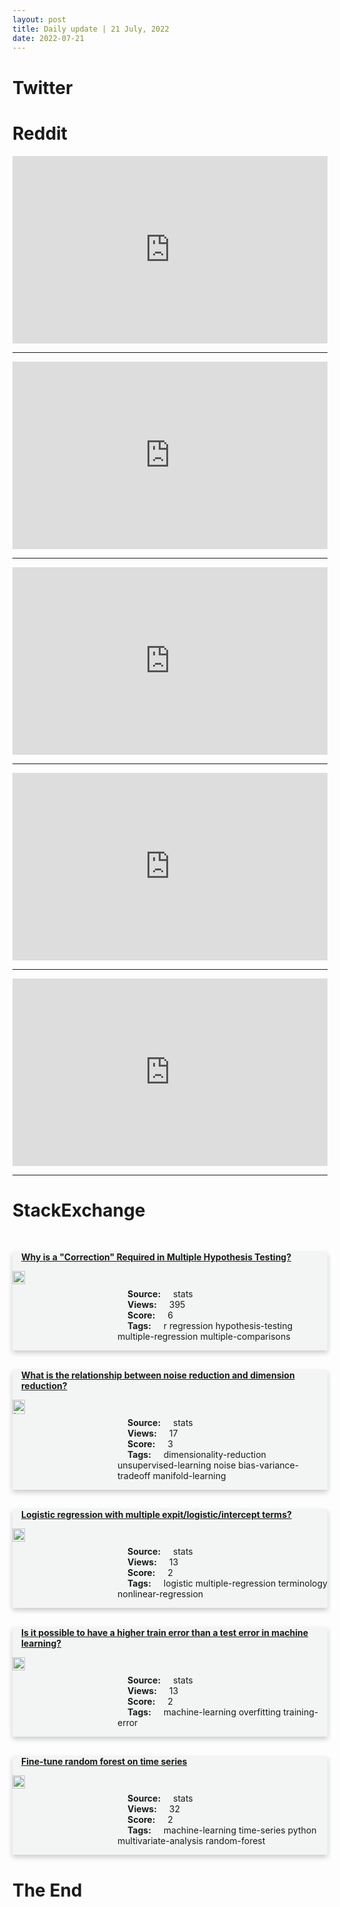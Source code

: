 ```yaml
---
layout: post
title: Daily update | 21 July, 2022
date: 2022-07-21
---
```


<script async src="https://platform.twitter.com/widgets.js" charset="utf-8"></script>


<script src='https://storage.ko-fi.com/cdn/scripts/overlay-widget.js'></script>
<script>
  kofiWidgetOverlay.draw('themldojo', {
    'type': 'floating-chat',
    'floating-chat.donateButton.text': 'Support me',
    'floating-chat.donateButton.background-color': '#f45d22',
    'floating-chat.donateButton.text-color': '#fff'
  });
</script>

# Twitter 

<blockquote class="twitter-tweet"><a href="https://twitter.com/mhutter42/status/1549680747342094337"></a></blockquote>

<blockquote class="twitter-tweet"><a href="https://twitter.com/ginoa_io/status/1549691939880161281"></a></blockquote>

<blockquote class="twitter-tweet"><a href="https://twitter.com/OlayiwolaTN/status/1549669563478212609"></a></blockquote>

<blockquote class="twitter-tweet"><a href="https://twitter.com/pandamediaa_/status/1549746428385304580"></a></blockquote>

<blockquote class="twitter-tweet"><a href="https://twitter.com/omarsar0/status/1549768060353105922"></a></blockquote>

<blockquote class="twitter-tweet"><a href="https://twitter.com/OpenAI/status/1549794166833459200"></a></blockquote>

<blockquote class="twitter-tweet"><a href="https://twitter.com/ylecun/status/1549838753149161473"></a></blockquote>

<blockquote class="twitter-tweet"><a href="https://twitter.com/ylecun/status/1549649994159951873"></a></blockquote>

<blockquote class="twitter-tweet"><a href="https://twitter.com/MetaAI/status/1549823957876064258"></a></blockquote>

<blockquote class="twitter-tweet"><a href="https://twitter.com/huggingface/status/1549858927361331202"></a></blockquote>

# Reddit 

<iframe id="reddit-embed" src="https://www.redditmedia.com/r/MachineLearning/comments/w39rb8/p_fastest_and_most_accurate_version_of_the?ref_source=embed&amp;ref=share&amp;embed=true" sandbox="allow-scripts allow-same-origin allow-popups" style="border: none;" height="300" width="100%" scrolling="yes"></iframe>
<hr style="width:100%;text-align:left;margin-left:0">
<iframe id="reddit-embed" src="https://www.redditmedia.com/r/datascience/comments/w3pjfh/10_questions_every_data_scientist_should_ask_a?ref_source=embed&amp;ref=share&amp;embed=true" sandbox="allow-scripts allow-same-origin allow-popups" style="border: none;" height="300" width="100%" scrolling="yes"></iframe>
<hr style="width:100%;text-align:left;margin-left:0">
<iframe id="reddit-embed" src="https://www.redditmedia.com/r/MachineLearning/comments/w3ry4o/n_openai_blog_post_dalle_now_available_in_beta?ref_source=embed&amp;ref=share&amp;embed=true" sandbox="allow-scripts allow-same-origin allow-popups" style="border: none;" height="300" width="100%" scrolling="yes"></iframe>
<hr style="width:100%;text-align:left;margin-left:0">
<iframe id="reddit-embed" src="https://www.redditmedia.com/r/dataengineering/comments/w3mvbc/how_to_stay_up_to_date_with_latest_advances_in?ref_source=embed&amp;ref=share&amp;embed=true" sandbox="allow-scripts allow-same-origin allow-popups" style="border: none;" height="300" width="100%" scrolling="yes"></iframe>
<hr style="width:100%;text-align:left;margin-left:0">
<iframe id="reddit-embed" src="https://www.redditmedia.com/r/MachineLearning/comments/w397qc/d_best_practice_and_tips_tricks_to_write?ref_source=embed&amp;ref=share&amp;embed=true" sandbox="allow-scripts allow-same-origin allow-popups" style="border: none;" height="300" width="100%" scrolling="yes"></iframe>
<hr style="width:100%;text-align:left;margin-left:0">

<style>
.card {
box-shadow: 0 4px 8px 0 rgba(0,0,0,0.2);
transition: 0.3s;
width: 100%;
background-color: #F3F4F4;
}
p{
    margin-left:  3em;
    padding-top: 1em;
}
.part2{
    display: grid;
    grid-template-columns: 1fr 3fr;
}
h4{
    margin: 1em;
}

.card:hover {
box-shadow: 0 8px 16px 0 rgba(0,0,0,0.2);
}
b {
padding: 2px 16px;
}
</style>
  
# StackExchange 


  <br>
  <div class="card">
  <h4><a href='https://stats.stackexchange.com/questions/582560/why-is-a-correction-required-in-multiple-hypothesis-testing'>Why is a &quot;Correction&quot; Required in Multiple Hypothesis Testing?</a></h4> 
  <div class="part2">
      <img src="https://cdn.sstatic.net/Sites/stats/Img/apple-touch-icon@2.png?v=344f57aa10cc" alt="Img missing!" style="width:40%">
      <p><b>Source:</b> stats<br><b>Views:</b> 395<br><b>Score:</b> 6<br><b>Tags:</b> <span class="badge badge-dark">r</span> <span class="badge badge-dark">regression</span> <span class="badge badge-dark">hypothesis-testing</span> <span class="badge badge-dark">multiple-regression</span> <span class="badge badge-dark">multiple-comparisons</span></p> 
  </div>
  </div>
      
  <br>
  <div class="card">
  <h4><a href='https://stats.stackexchange.com/questions/582574/what-is-the-relationship-between-noise-reduction-and-dimension-reduction'>What is the relationship between noise reduction and dimension reduction?</a></h4> 
  <div class="part2">
      <img src="https://cdn.sstatic.net/Sites/stats/Img/apple-touch-icon@2.png?v=344f57aa10cc" alt="Img missing!" style="width:40%">
      <p><b>Source:</b> stats<br><b>Views:</b> 17<br><b>Score:</b> 3<br><b>Tags:</b> <span class="badge badge-dark">dimensionality-reduction</span> <span class="badge badge-dark">unsupervised-learning</span> <span class="badge badge-dark">noise</span> <span class="badge badge-dark">bias-variance-tradeoff</span> <span class="badge badge-dark">manifold-learning</span></p> 
  </div>
  </div>
      
  <br>
  <div class="card">
  <h4><a href='https://stats.stackexchange.com/questions/582648/logistic-regression-with-multiple-expit-logistic-intercept-terms'>Logistic regression with multiple expit/logistic/intercept terms?</a></h4> 
  <div class="part2">
      <img src="https://cdn.sstatic.net/Sites/stats/Img/apple-touch-icon@2.png?v=344f57aa10cc" alt="Img missing!" style="width:40%">
      <p><b>Source:</b> stats<br><b>Views:</b> 13<br><b>Score:</b> 2<br><b>Tags:</b> <span class="badge badge-dark">logistic</span> <span class="badge badge-dark">multiple-regression</span> <span class="badge badge-dark">terminology</span> <span class="badge badge-dark">nonlinear-regression</span></p> 
  </div>
  </div>
      
  <br>
  <div class="card">
  <h4><a href='https://stats.stackexchange.com/questions/582637/is-it-possible-to-have-a-higher-train-error-than-a-test-error-in-machine-learnin'>Is it possible to have a higher train error than a test error in machine learning?</a></h4> 
  <div class="part2">
      <img src="https://cdn.sstatic.net/Sites/stats/Img/apple-touch-icon@2.png?v=344f57aa10cc" alt="Img missing!" style="width:40%">
      <p><b>Source:</b> stats<br><b>Views:</b> 13<br><b>Score:</b> 2<br><b>Tags:</b> <span class="badge badge-dark">machine-learning</span> <span class="badge badge-dark">overfitting</span> <span class="badge badge-dark">training-error</span></p> 
  </div>
  </div>
      
  <br>
  <div class="card">
  <h4><a href='https://stats.stackexchange.com/questions/582625/fine-tune-random-forest-on-time-series'>Fine-tune random forest on time series</a></h4> 
  <div class="part2">
      <img src="https://cdn.sstatic.net/Sites/stats/Img/apple-touch-icon@2.png?v=344f57aa10cc" alt="Img missing!" style="width:40%">
      <p><b>Source:</b> stats<br><b>Views:</b> 32<br><b>Score:</b> 2<br><b>Tags:</b> <span class="badge badge-dark">machine-learning</span> <span class="badge badge-dark">time-series</span> <span class="badge badge-dark">python</span> <span class="badge badge-dark">multivariate-analysis</span> <span class="badge badge-dark">random-forest</span></p> 
  </div>
  </div>
      
# The End